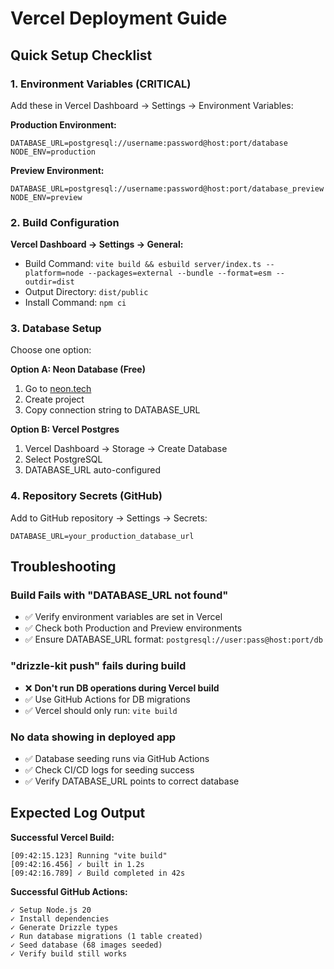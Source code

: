 # Vercel Deployment Guide

## Quick Setup Checklist

### 1. Environment Variables (CRITICAL)
Add these in Vercel Dashboard → Settings → Environment Variables:

**Production Environment:**
```
DATABASE_URL=postgresql://username:password@host:port/database
NODE_ENV=production
```

**Preview Environment:**
```
DATABASE_URL=postgresql://username:password@host:port/database_preview
NODE_ENV=preview
```

### 2. Build Configuration
**Vercel Dashboard → Settings → General:**
- Build Command: `vite build && esbuild server/index.ts --platform=node --packages=external --bundle --format=esm --outdir=dist`
- Output Directory: `dist/public`
- Install Command: `npm ci`

### 3. Database Setup
Choose one option:

**Option A: Neon Database (Free)**
1. Go to [neon.tech](https://neon.tech)
2. Create project
3. Copy connection string to DATABASE_URL

**Option B: Vercel Postgres**
1. Vercel Dashboard → Storage → Create Database
2. Select PostgreSQL
3. DATABASE_URL auto-configured

### 4. Repository Secrets (GitHub)
Add to GitHub repository → Settings → Secrets:
```
DATABASE_URL=your_production_database_url
```

## Troubleshooting

### Build Fails with "DATABASE_URL not found"
- ✅ Verify environment variables are set in Vercel
- ✅ Check both Production and Preview environments
- ✅ Ensure DATABASE_URL format: `postgresql://user:pass@host:port/db`

### "drizzle-kit push" fails during build
- ❌ **Don't run DB operations during Vercel build**
- ✅ Use GitHub Actions for DB migrations
- ✅ Vercel should only run: `vite build`

### No data showing in deployed app
- ✅ Database seeding runs via GitHub Actions
- ✅ Check CI/CD logs for seeding success
- ✅ Verify DATABASE_URL points to correct database

## Expected Log Output

**Successful Vercel Build:**
```
[09:42:15.123] Running "vite build"
[09:42:16.456] ✓ built in 1.2s
[09:42:16.789] ✓ Build completed in 42s
```

**Successful GitHub Actions:**
```
✓ Setup Node.js 20
✓ Install dependencies  
✓ Generate Drizzle types
✓ Run database migrations (1 table created)
✓ Seed database (68 images seeded)
✓ Verify build still works
```